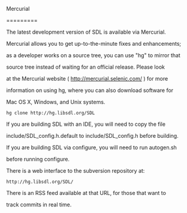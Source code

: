 Mercurial
=========

The latest development version of SDL is available via Mercurial.
Mercurial allows you to get up-to-the-minute fixes and enhancements;
as a developer works on a source tree, you can use "hg" to mirror that
source tree instead of waiting for an official release. Please look
at the Mercurial website ( http://mercurial.selenic.com/ ) for more
information on using hg, where you can also download software for
Mac OS X, Windows, and Unix systems.

    hg clone http://hg.libsdl.org/SDL

If you are building SDL with an IDE, you will need to copy the file
include/SDL_config.h.default to include/SDL_config.h before building.

If you are building SDL via configure, you will need to run autogen.sh
before running configure.

There is a web interface to the subversion repository at:
	http://hg.libsdl.org/SDL/

There is an RSS feed available at that URL, for those that want to
track commits in real time.

